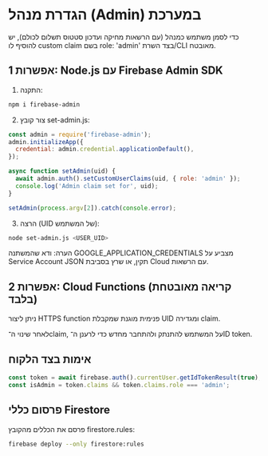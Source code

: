 # הגדרת מנהל (Admin) במערכת

כדי לסמן משתמש כמנהל (עם הרשאות מחיקה ועדכון סטטוס תשלום לכולם), יש להוסיף לו custom claim בשם role: 'admin' בצד השרת/CLI מאובטח.

## אפשרות 1: Node.js עם Firebase Admin SDK

1) התקנה:
```bash
npm i firebase-admin
```

2) צור קובץ set-admin.js:
```js
const admin = require('firebase-admin');
admin.initializeApp({
  credential: admin.credential.applicationDefault(),
});

async function setAdmin(uid) {
  await admin.auth().setCustomUserClaims(uid, { role: 'admin' });
  console.log('Admin claim set for', uid);
}

setAdmin(process.argv[2]).catch(console.error);
```

3) הרצה (UID של המשתמש):
```bash
node set-admin.js <USER_UID>
```

הערה: ודא שהמשתנה GOOGLE_APPLICATION_CREDENTIALS מצביע על Service Account JSON תקין, או שרץ בסביבת Cloud עם הרשאות.

## אפשרות 2: Cloud Functions (קריאה מאובטחת בלבד)

ניתן ליצור HTTPS function פנימית מוגנת שמקבלת UID ומגדירה claim.

לאחר שינוי ה־claim, על המשתמש להתנתק ולהתחבר מחדש כדי לרענן ה־ID token.

## אימות בצד הלקוח

```js
const token = await firebase.auth().currentUser.getIdTokenResult(true);
const isAdmin = token.claims && token.claims.role === 'admin';
```

## פרסום כללי Firestore

פרסם את הכללים מהקובץ firestore.rules:
```bash
firebase deploy --only firestore:rules
```

